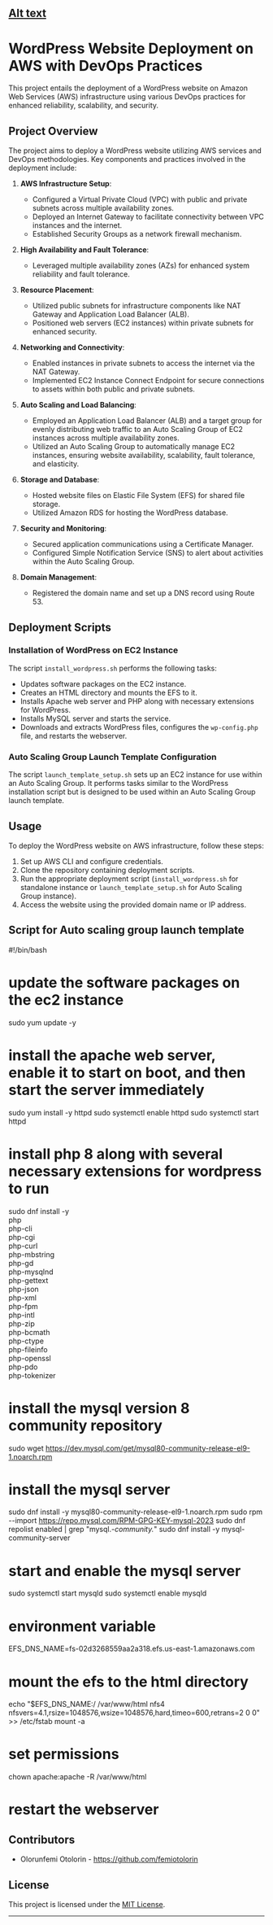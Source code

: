 [Alt text](/Host_a_WordPress_Website_on_AWS_outline.png)
---

# WordPress Website Deployment on AWS with DevOps Practices

This project entails the deployment of a WordPress website on Amazon Web Services (AWS) infrastructure using various DevOps practices for enhanced reliability, scalability, and security.

## Project Overview

The project aims to deploy a WordPress website utilizing AWS services and DevOps methodologies. Key components and practices involved in the deployment include:

1. **AWS Infrastructure Setup**:
   - Configured a Virtual Private Cloud (VPC) with public and private subnets across multiple availability zones.
   - Deployed an Internet Gateway to facilitate connectivity between VPC instances and the internet.
   - Established Security Groups as a network firewall mechanism.

2. **High Availability and Fault Tolerance**:
   - Leveraged multiple availability zones (AZs) for enhanced system reliability and fault tolerance.

3. **Resource Placement**:
   - Utilized public subnets for infrastructure components like NAT Gateway and Application Load Balancer (ALB).
   - Positioned web servers (EC2 instances) within private subnets for enhanced security.

4. **Networking and Connectivity**:
   - Enabled instances in private subnets to access the internet via the NAT Gateway.
   - Implemented EC2 Instance Connect Endpoint for secure connections to assets within both public and private subnets.

5. **Auto Scaling and Load Balancing**:
   - Employed an Application Load Balancer (ALB) and a target group for evenly distributing web traffic to an Auto Scaling Group of EC2 instances across multiple availability zones.
   - Utilized an Auto Scaling Group to automatically manage EC2 instances, ensuring website availability, scalability, fault tolerance, and elasticity.

6. **Storage and Database**:
   - Hosted website files on Elastic File System (EFS) for shared file storage.
   - Utilized Amazon RDS for hosting the WordPress database.

7. **Security and Monitoring**:
   - Secured application communications using a Certificate Manager.
   - Configured Simple Notification Service (SNS) to alert about activities within the Auto Scaling Group.

8. **Domain Management**:
   - Registered the domain name and set up a DNS record using Route 53.

## Deployment Scripts

### Installation of WordPress on EC2 Instance
The script `install_wordpress.sh` performs the following tasks:
- Updates software packages on the EC2 instance.
- Creates an HTML directory and mounts the EFS to it.
- Installs Apache web server and PHP along with necessary extensions for WordPress.
- Installs MySQL server and starts the service.
- Downloads and extracts WordPress files, configures the `wp-config.php` file, and restarts the webserver.

### Auto Scaling Group Launch Template Configuration
The script `launch_template_setup.sh` sets up an EC2 instance for use within an Auto Scaling Group. It performs tasks similar to the WordPress installation script but is designed to be used within an Auto Scaling Group launch template.

## Usage
To deploy the WordPress website on AWS infrastructure, follow these steps:
1. Set up AWS CLI and configure credentials.
2. Clone the repository containing deployment scripts.
3. Run the appropriate deployment script (`install_wordpress.sh` for standalone instance or `launch_template_setup.sh` for Auto Scaling Group instance).
4. Access the website using the provided domain name or IP address.



## Script for Auto scaling group launch template

#!/bin/bash
# update the software packages on the ec2 instance
sudo yum update -y
# install the apache web server, enable it to start on boot, and then start the server immediately
sudo yum install -y httpd
sudo systemctl enable httpd
sudo systemctl start httpd
# install php 8 along with several necessary extensions for wordpress to run
sudo dnf install -y \
php \
php-cli \
php-cgi \
php-curl \
php-mbstring \
php-gd \
php-mysqlnd \
php-gettext \
php-json \
php-xml \
php-fpm \
php-intl \
php-zip \
php-bcmath \
php-ctype \
php-fileinfo \
php-openssl \
php-pdo \
php-tokenizer
# install the mysql version 8 community repository
sudo wget https://dev.mysql.com/get/mysql80-community-release-el9-1.noarch.rpm

# install the mysql server
sudo dnf install -y mysql80-community-release-el9-1.noarch.rpm
sudo rpm --import https://repo.mysql.com/RPM-GPG-KEY-mysql-2023
sudo dnf repolist enabled | grep "mysql.*-community.*"
sudo dnf install -y mysql-community-server

# start and enable the mysql server
sudo systemctl start mysqld
sudo systemctl enable mysqld
# environment variable
EFS_DNS_NAME=fs-02d3268559aa2a318.efs.us-east-1.amazonaws.com
# mount the efs to the html directory
echo "$EFS_DNS_NAME:/ /var/www/html nfs4 nfsvers=4.1,rsize=1048576,wsize=1048576,hard,timeo=600,retrans=2 0 0" >> /etc/fstab
mount -a
# set permissions
chown apache:apache -R /var/www/html
# restart the webserver


## Contributors
- Olorunfemi Otolorin - https://github.com/femiotolorin

## License
This project is licensed under the [MIT License](LICENSE).

---


